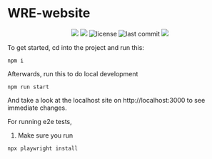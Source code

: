 # WRE-website

<p align="center">
  <img src="https://github.com/Williams-RE/WRE-website/actions/workflows/check_source_code.yml/badge.svg"/>
  <img src="https://img.shields.io/github/issues-raw/Williams-RE/WRE-website?color=yellow"/>
  <img alt="license" src="https://img.shields.io/github/license/Williams-RE/WRE-website?color=%2357d3af">
  <img alt="last commit" src="https://img.shields.io/github/last-commit/Williams-RE/WRE-website?color=%2357d3af">
  <img src= "https://github.com/Williams-RE/WRE-website/actions/workflows/package_size.yml/badge.svg"/>
</p>

To get started, cd into the project and run this:

```
npm i
```

Afterwards, run this to do local development

```
npm run start
```

And take a look at the localhost site on http://localhost:3000 to see immediate changes.

For running e2e tests,

1. Make sure you run

```
npx playwright install
```
